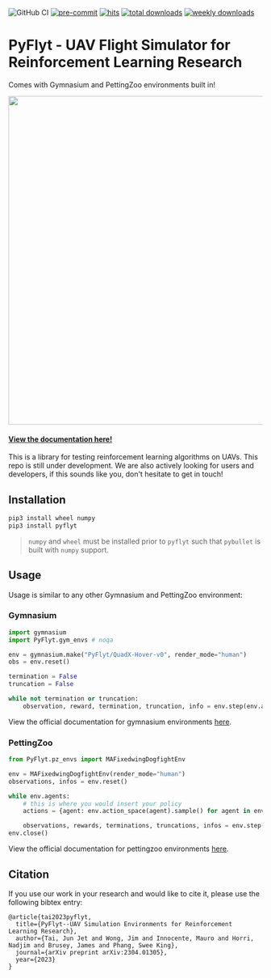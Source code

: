 ![GitHub CI](https://github.com/jjshoots/PyFlyt/actions/workflows/linux-test.yml/badge.svg)
[![pre-commit](https://img.shields.io/badge/pre--commit-enabled-brightgreen?logo=pre-commit&logoColor=white)](https://pre-commit.com/)
[![hits](https://hits.dwyl.com/jjshoots/PyFlyt.svg)](https://hits.dwyl.com/jjshoots/PyFlyt)
[![total downloads](https://static.pepy.tech/personalized-badge/pyflyt?period=total&units=international_system&left_color=grey&right_color=green&left_text=total%20downloads)](https://pepy.tech/project/pyflyt)
[![weekly downloads](https://static.pepy.tech/personalized-badge/pyflyt?period=week&units=international_system&left_color=grey&right_color=green&left_text=weekly%20downloads)](https://pepy.tech/project/pyflyt)

# PyFlyt - UAV Flight Simulator for Reinforcement Learning Research

Comes with Gymnasium and PettingZoo environments built in!

<p align="center">
    <img src="https://github.com/jjshoots/PyFlyt/blob/master/readme_assets/pyflyt_cover_photo.png?raw=true" width="650px"/>
</p>

#### [View the documentation here!](https://jjshoots.github.io/PyFlyt/documentation.html)

This is a library for testing reinforcement learning algorithms on UAVs.
This repo is still under development.
We are also actively looking for users and developers, if this sounds like you, don't hesitate to get in touch!

## Installation

```sh
pip3 install wheel numpy
pip3 install pyflyt
```

> `numpy` and `wheel` must be installed prior to `pyflyt` such that `pybullet` is built with `numpy` support.

## Usage

Usage is similar to any other Gymnasium and PettingZoo environment:

### Gymnasium

```python
import gymnasium
import PyFlyt.gym_envs # noqa

env = gymnasium.make("PyFlyt/QuadX-Hover-v0", render_mode="human")
obs = env.reset()

termination = False
truncation = False

while not termination or truncation:
    observation, reward, termination, truncation, info = env.step(env.action_space.sample())
```

View the official documentation for gymnasium environments [here](https://jjshoots.github.io/PyFlyt/documentation/gym_envs.html).

### PettingZoo

```python
from PyFlyt.pz_envs import MAFixedwingDogfightEnv

env = MAFixedwingDogfightEnv(render_mode="human")
observations, infos = env.reset()

while env.agents:
    # this is where you would insert your policy
    actions = {agent: env.action_space(agent).sample() for agent in env.agents}

    observations, rewards, terminations, truncations, infos = env.step(actions)
env.close()
```

View the official documentation for pettingzoo environments [here](https://jjshoots.github.io/PyFlyt/documentation/pz_envs.html).

## Citation

If you use our work in your research and would like to cite it, please use the following bibtex entry:

```
@article{tai2023pyflyt,
  title={PyFlyt--UAV Simulation Environments for Reinforcement Learning Research},
  author={Tai, Jun Jet and Wong, Jim and Innocente, Mauro and Horri, Nadjim and Brusey, James and Phang, Swee King},
  journal={arXiv preprint arXiv:2304.01305},
  year={2023}
}
```
